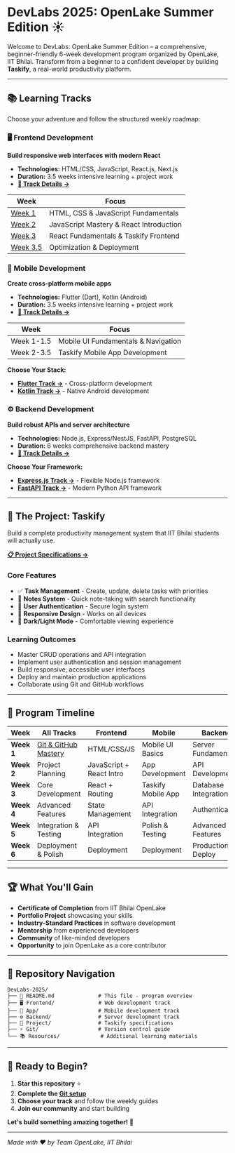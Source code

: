 # DevLabs 2025: OpenLake Summer Edition ☀️

Welcome to DevLabs: OpenLake Summer Edition – a comprehensive, beginner-friendly 6-week development program organized by OpenLake, IIT Bhilai. Transform from a beginner to a confident developer by building **Taskify**, a real-world productivity platform.

---

## 📚 Learning Tracks

Choose your adventure and follow the structured weekly roadmap:

### 🖥️ Frontend Development
**Build responsive web interfaces with modern React**
- **Technologies:** HTML/CSS, JavaScript, React.js, Next.js
- **Duration:** 3.5 weeks intensive learning + project work
- **[📖 Track Details →](Frontend/README.md)**

| Week | Focus |
|------|-------|
| [Week 1](Frontend/React/week-1/README.md) | HTML, CSS & JavaScript Fundamentals |
| [Week 2](Frontend/React/week-2/README.md) | JavaScript Mastery & React Introduction |
| [Week 3](Frontend/React/week-3/README.md) | React Fundamentals & Taskify Frontend |
| [Week 3.5](Frontend/React/week-3.5/README.md) | Optimization & Deployment |

### 📱 Mobile Development  
**Create cross-platform mobile apps**
- **Technologies:** Flutter (Dart), Kotlin (Android)
- **Duration:** 3.5 weeks intensive learning + project work
- **[📖 Track Details →](App/README.md)**

| Week | Focus |
|------|-------|
| Week 1-1.5 | Mobile UI Fundamentals & Navigation |
| Week 2-3.5 | Taskify Mobile App Development |

**Choose Your Stack:**
- **[Flutter Track →](App/flutter/README.md)** - Cross-platform development
- **[Kotlin Track →](App/kotlin/README.md)** - Native Android development

### ⚙️ Backend Development
**Build robust APIs and server architecture**
- **Technologies:** Node.js, Express/NestJS, FastAPI, PostgreSQL
- **Duration:** 6 weeks comprehensive backend mastery
- **[📖 Track Details →](Backend/README.md)**

**Choose Your Framework:**
- **[Express.js Track →](Backend/Express/README.md)** - Flexible Node.js framework
- **[FastAPI Track →](Backend/FastAPI/README.md)** - Modern Python API framework

---

## 🎯 The Project: Taskify

Build a complete productivity management system that IIT Bhilai students will actually use.

**[📋 Project Specifications →](Project/README.md)**

### Core Features
- ✅ **Task Management** - Create, update, delete tasks with priorities
- 📝 **Notes System** - Quick note-taking with search functionality  
- 🔐 **User Authentication** - Secure login system
- 📱 **Responsive Design** - Works on all devices
- 🌙 **Dark/Light Mode** - Comfortable viewing experience

### Learning Outcomes
- Master CRUD operations and API integration
- Implement user authentication and session management
- Build responsive, accessible user interfaces
- Deploy and maintain production applications
- Collaborate using Git and GitHub workflows

---

## 📅 Program Timeline

| Week | All Tracks | Frontend | Mobile | Backend |
|------|------------|----------|---------|---------|
| **Week 1** | [Git & GitHub Mastery](Git/README.md) | HTML/CSS/JS | Mobile UI Basics | Server Fundamentals |
| **Week 2** | Project Planning | JavaScript + React Intro | App Development | API Development |
| **Week 3** | Core Development | React + Routing | Taskify Mobile App | Database Integration |
| **Week 4** | Advanced Features | State Management | API Integration | Authentication |
| **Week 5** | Integration & Testing | API Integration | Polish & Testing | Advanced Features |
| **Week 6** | Deployment & Polish | Deployment | Deployment | Production Deploy |

---

## 🏆 What You'll Gain

- **Certificate of Completion** from IIT Bhilai OpenLake
- **Portfolio Project** showcasing your skills
- **Industry-Standard Practices** in software development
- **Mentorship** from experienced developers
- **Community** of like-minded developers
- **Opportunity** to join OpenLake as a core contributor

---

## 📂 Repository Navigation

```
DevLabs-2025/
├── 📖 README.md              # This file - program overview
├── 🖥️ Frontend/              # Web development track
├── 📱 App/                   # Mobile development track  
├── ⚙️ Backend/               # Server development track
├── 🎯 Project/               # Taskify specifications
├── ⚡ Git/                   # Version control guide
└── 📚 Resources/             # Additional learning materials
```

---

## 🚀 Ready to Begin?

1. **Star this repository** ⭐
2. **Complete the [Git setup](Git/README.md)**  
3. **Choose your track** and follow the weekly guides
4. **Join our community** and start building

**Let's build something amazing together!** 🎉

---

*Made with ❤️ by Team OpenLake, IIT Bhilai*
